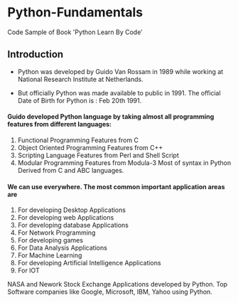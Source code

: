 # Python-Fundamentals
Code Sample of Book 'Python Learn By Code'


## Introduction

* Python was developed by Guido Van Rossam in 1989 while working at National Research Institute at Netherlands. 
 
* But officially Python was made available to public in 1991. The official Date of Birth for Python is : Feb 20th 1991.

#### Guido developed Python language by taking almost all programming features from different languages:
 
1. Functional Programming Features from C 
2. Object Oriented Programming Features from C++ 
3. Scripting Language Features from Perl and Shell Script 
4. Modular Programming Features from Modula-3 
Most of syntax in Python Derived from C and ABC languages.

#### We can use everywhere. The most common important application areas are 
 
1. For developing Desktop Applications 
2. For developing web Applications 
3. For developing database Applications 
4. For Network Programming 
5. For developing games 
6. For Data Analysis Applications 
7. For Machine Learning 
8. For developing Artificial Intelligence Applications 
9. For IOT

NASA and Nework Stock Exchange Applications developed by Python. Top Software companies like Google, Microsoft, IBM, Yahoo using Python. 